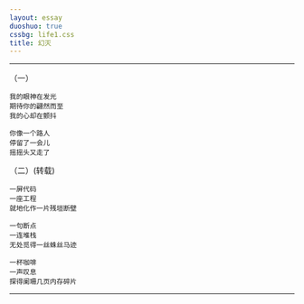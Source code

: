 ```yaml
---
layout: essay
duoshuo: true
cssbg: life1.css
title: 幻灭
---
```


----------


（一）

	我的眼神在发光
	期待你的翩然而至
	我的心却在颤抖

	你像一个路人
	停留了一会儿
	摇摇头又走了



（二）(转载)

	
	一屏代码
	一座工程
	就地化作一片残垣断壁

	一句断点
	一连堆栈
	无处觅得一丝蛛丝马迹

	一杯咖啡
	一声叹息
	探得阑珊几页内存碎片

---------

